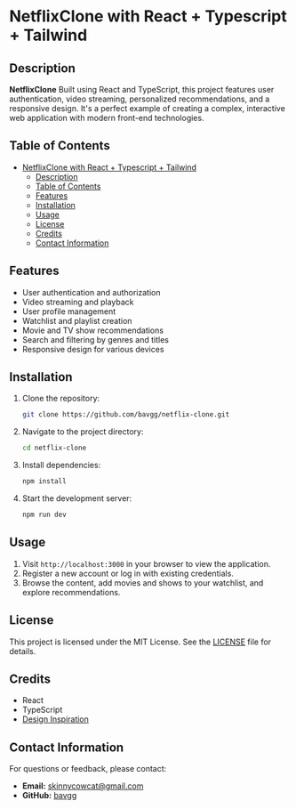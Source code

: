 # NetflixClone with React + Typescript + Tailwind

## Description
**NetflixClone** Built using React and TypeScript, this project features user authentication, video streaming, personalized recommendations, and a responsive design. It's a perfect example of creating a complex, interactive web application with modern front-end technologies.

## Table of Contents
- [NetflixClone with React + Typescript + Tailwind](#netflixclone-with-react--typescript--tailwind)
  - [Description](#description)
  - [Table of Contents](#table-of-contents)
  - [Features](#features)
  - [Installation](#installation)
  - [Usage](#usage)
  - [License](#license)
  - [Credits](#credits)
  - [Contact Information](#contact-information)

## Features
- User authentication and authorization
- Video streaming and playback
- User profile management
- Watchlist and playlist creation
- Movie and TV show recommendations
- Search and filtering by genres and titles
- Responsive design for various devices

## Installation
1. Clone the repository:
   ```bash
   git clone https://github.com/bavgg/netflix-clone.git
   ```
2. Navigate to the project directory:
   ```bash
   cd netflix-clone
   ```
3. Install dependencies:
   ```bash
   npm install
   ```
4. Start the development server:
   ```bash
   npm run dev
   ```

## Usage
1. Visit `http://localhost:3000` in your browser to view the application.
2. Register a new account or log in with existing credentials.
3. Browse the content, add movies and shows to your watchlist, and explore recommendations.

## License
This project is licensed under the MIT License. See the [LICENSE](LICENSE) file for details.

## Credits
- React
- TypeScript
- [Design Inspiration](https://example.com)

## Contact Information
For questions or feedback, please contact:
- **Email:** skinnycowcat@gmail.com
- **GitHub:** [bavgg](https://github.com/bavgg)
